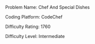 Problem Name: Chef And Special Dishes

Coding Platform: CodeChef

Difficulty Rating: 1760

Difficulty Level: Intermediate
